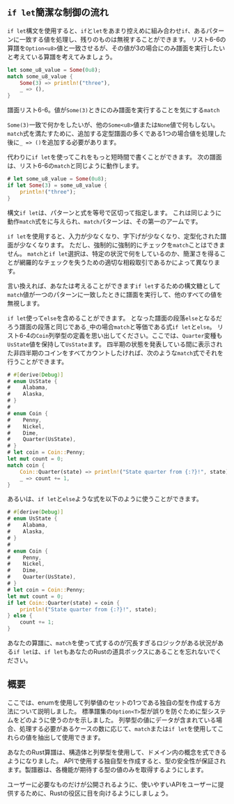 ## `if let`簡潔な制御の流れ

`if let`構文を使用すると、`if`と`let`をあまり控えめに組み合わせ`if`、あるパターンに一致する値を処理し、残りのものは無視することができます。
リスト6-6の算譜を`Option<u8>`値と一致させるが、その値が3の場合にのみ譜面を実行したいと考えている算譜を考えてみましょう。

```rust
let some_u8_value = Some(0u8);
match some_u8_value {
    Some(3) => println!("three"),
    _ => (),
}
```

<span class="caption">譜面リスト6-6。値が<code>Some(3)</code>ときにのみ譜面を実行することを気にする<code>match</code></span>

`Some(3)`一致で何かをしたいが、他の`Some<u8>`値または`None`値で何もしない。
`match`式を満たすために、追加する定型譜面の多くである1つの場合値を処理した後に`_ => ()`を追加する必要があります。

代わりに`if let`を使ってこれをもっと短時間で書くことができます。
次の譜面は、リスト6-6の`match`と同じように動作します。

```rust
# let some_u8_value = Some(0u8);
if let Some(3) = some_u8_value {
    println!("three");
}
```

構文`if let`は、パターンと式を等号で区切って指定します。
これは同じように動作`match`式をに与えられ、`match`パターンは、その第一のアームです。

`if let`を使用すると、入力が少なくなり、字下げが少なくなり、定型化された譜面が少なくなります。
ただし、強制的に強制的にチェックを`match`ことはできません。
`match`と`if let`選択は、特定の状況で何をしているのか、簡潔さを得ることが網羅的なチェックを失うための適切な相殺取引であるかによって異なります。

言い換えれば、あなたは考えることができます`if let`するための構文糖として`match`値が一つのパターンに一致したときに譜面を実行して、他のすべての値を無視します。

`if let`使って`else`を含めることができます。
となった譜面の段落`else`となるだろう譜面の段落と同じである`_`中の場合`match`と等価である式`if let`と`else`。
リスト6-4の`Coin`列挙型の定義を思い出してください。ここでは、`Quarter`変種も`UsState`値を保持して`UsState`ます。
四半期の状態を発表している間に表示された非四半期のコインをすべてカウントしたければ、次のような`match`式でそれを行うことができます。

```rust
# #[derive(Debug)]
# enum UsState {
#    Alabama,
#    Alaska,
# }
#
# enum Coin {
#    Penny,
#    Nickel,
#    Dime,
#    Quarter(UsState),
# }
# let coin = Coin::Penny;
let mut count = 0;
match coin {
    Coin::Quarter(state) => println!("State quarter from {:?}!", state),
    _ => count += 1,
}
```

あるいは、`if let`と`else`ような式を以下のように使うことができます。

```rust
# #[derive(Debug)]
# enum UsState {
#    Alabama,
#    Alaska,
# }
#
# enum Coin {
#    Penny,
#    Nickel,
#    Dime,
#    Quarter(UsState),
# }
# let coin = Coin::Penny;
let mut count = 0;
if let Coin::Quarter(state) = coin {
    println!("State quarter from {:?}!", state);
} else {
    count += 1;
}
```

あなたの算譜に、`match`を使って式するのが冗長すぎるロジックがある状況がある`if let`は、`if let`もあなたのRustの道具ボックスにあることを忘れないでください。

## 概要

ここでは、enumを使用して列挙値のセットの1つである独自の型を作成する方法について説明しました。
標準譜集の`Option<T>`型が誤りを防ぐために型システムをどのように使うのかを示しました。
列挙型の値にデータが含まれている場合、処理する必要があるケースの数に応じて、`match`または`if let`を使用してこれらの値を抽出して使用できます。

あなたのRust算譜は、構造体と列挙型を使用して、ドメイン内の概念を式できるようになりました。
APIで使用する独自型を作成すると、型の安全性が保証されます。製譜器は、各機能が期待する型の値のみを取得するようにします。

ユーザーに必要なものだけが公開されるように、使いやすいAPIをユーザーに提供するために、Rustの役区に目を向けるようにしましょう。
